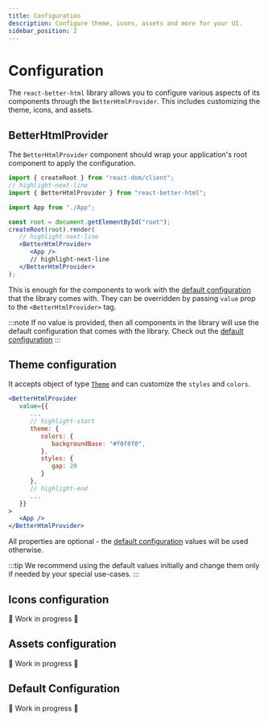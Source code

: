 ```yaml
---
title: Configuration
description: Configure theme, icons, assets and more for your UI.
sidebar_position: 2
---
```


# Configuration

The `react-better-html` library allows you to configure various aspects of its components through the `BetterHtmlProvider`. This includes customizing the theme, icons, and assets.

## BetterHtmlProvider

The `BetterHtmlProvider` component should wrap your application's root component to apply the configuration.

```jsx title="main.tsx"
import { createRoot } from "react-dom/client";
// highlight-next-line
import { BetterHtmlProvider } from "react-better-html";

import App from "./App";

const root = document.getElementById("root");
createRoot(root).render(
   // highlight-next-line
   <BetterHtmlProvider>
      <App />
      // highlight-next-line
   </BetterHtmlProvider>
);
```

This is enough for the components to work with the [default configuration](#default-configuration) that the library comes with. They can be overridden by passing `value` prop to the `<BetterHtmlProvider>` tag.

:::note
If no value is provided, then all components in the library will use the default configuration that comes with the library. Check out the [default configuration](#default-configuration)
:::

## Theme configuration

It accepts object of type [`Theme`](../types/theme) and can customize the `styles` and `colors`.

```jsx
<BetterHtmlProvider
   value={{
      ...
      // highlight-start
      theme: {
         colors: {
            backgroundBase: "#f0f0f0",
         },
         styles: {
            gap: 20
         }
      },
      // highlight-end
      ...
   }}
>
   <App />
</BetterHtmlProvider>
```

All properties are optional - the [default configuration](#default-configuration) values will be used otherwise.

:::tip
We recommend using the default values initially and change them only if needed by your special use-cases.
:::

## Icons configuration

🚧 Work in progress 🚧

## Assets configuration

🚧 Work in progress 🚧

## Default Configuration

🚧 Work in progress 🚧
